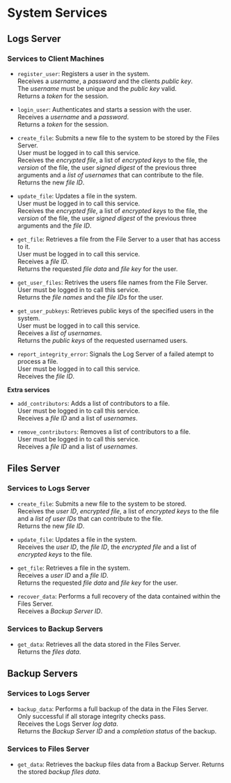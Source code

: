 # System Services

## Logs Server

### Services to Client Machines

- `register_user`: Registers a user in the system.<br>
Receives a *username*, a *password* and the clients *public key*.<br>
The *username* must be unique and the *public key* valid.<br>
Returns a *token* for the session.

- `login_user`: Authenticates and starts a session with the user.<br>
Receives a *username* and a *password*.<br>
Returns a *token* for the session.

- `create_file`: Submits a new file to the system to be stored by the Files Server.<br>
User must be logged in to call this service.<br>
Receives the *encrypted file*, a list of *encrypted keys* to the file, the *version* of the file, the user *signed digest* of the previous three arguments and a *list of usernames* that can contribute to the file.<br>
Returns the new *file ID*.

- `update_file`: Updates a file in the system.<br>
User must be logged in to call this service.<br>
Receives the *encrypted file*, a list of *encrypted keys* to the file, the *version* of the file, the user *signed digest* of the previous three arguments and the *file ID*.

- `get_file`: Retrieves a file from the File Server to a user that has access to it.<br>
User must be logged in to call this service.<br>
Receives a *file ID*.<br>
Returns the requested *file data* and *file key* for the user.

- `get_user_files`: Retrives the users file names from the File Server.<br>
User must be logged in to call this service.<br>
Returns the *file names* and the *file IDs* for the user.

- `get_user_pubkeys`: Retrieves public keys of the specified users in the system.<br>
User must be logged in to call this service.<br>
Receives a *list of usernames*.<br>
Returns the *public keys* of the requested usernamed users.

- `report_integrity_error`: Signals the Log Server of a failed atempt to process a file.<br>
User must be logged in to call this service.<br>
Receives the *file ID*.

**Extra services**

- `add_contributors`: Adds a list of contributors to a file.<br>
User must be logged in to call this service.<br>
Receives a *file ID* and a list of *usernames*.

- `remove_contributors`: Removes a list of contributors to a file.<br>
User must be logged in to call this service.<br>
Receives a *file ID* and a list of *usernames*.

## Files Server

### Services to Logs Server

- `create_file`: Submits a new file to the system to be stored.<br>
Receives the *user ID*, *encrypted file*, a list of *encrypted keys* to the file and a *list of user IDs* that can contribute to the file.<br>
Returns the new *file ID*.

- `update_file`: Updates a file in the system.<br>
Receives the *user ID*, the *file ID*, the *encrypted file* and a list of *encrypted keys* to the file.

- `get_file`: Retrieves a file in the system.<br>
Receives a *user ID* and a *file ID*.<br>
Returns the requested *file data* and *file key* for the user.

- `recover_data`: Performs a full recovery of the data contained within the Files Server.<br>
Receives a *Backup Server ID*.

### Services to Backup Servers

- `get_data`: Retrieves all the data stored in the Files Server.<br>
Returns the *files data*.

## Backup Servers

### Services to Logs Server

- `backup_data`: Performs a full backup of the data in the Files Server.<br>
Only successful if all storage integrity checks pass.<br>
Receives the Logs Server *log data*.<br>
Returns the *Backup Server ID* and a *completion status* of the backup.

### Services to Files Server

- `get_data`: Retrieves the backup files data from a Backup Server.
Returns the stored *backup files data*.
